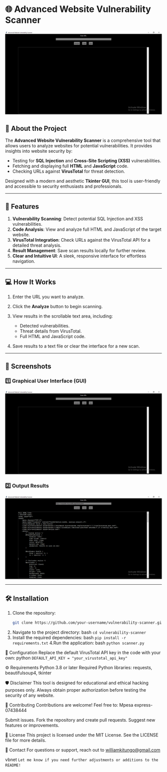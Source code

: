 # 🌐 Advanced Website Vulnerability Scanner

![GUI Preview](GUI.png) <!-- Replace with the path to your GUI image -->

## 🚀 About the Project

The **Advanced Website Vulnerability Scanner** is a comprehensive tool that allows users to analyze websites for potential vulnerabilities. It provides insights into website security by:
- Testing for **SQL Injection** and **Cross-Site Scripting (XSS)** vulnerabilities.
- Fetching and displaying full **HTML** and **JavaScript** code.
- Checking URLs against **VirusTotal** for threat detection.

Designed with a modern and aesthetic **Tkinter GUI**, this tool is user-friendly and accessible to security enthusiasts and professionals.

---

## 🎯 Features

1. **Vulnerability Scanning**: Detect potential SQL Injection and XSS vulnerabilities.
2. **Code Analysis**: View and analyze full HTML and JavaScript of the target website.
3. **VirusTotal Integration**: Check URLs against the VirusTotal API for a detailed threat analysis.
4. **Result Management**: Save scan results locally for further review.
5. **Clear and Intuitive UI**: A sleek, responsive interface for effortless navigation.

---

## 💻 How It Works

1. Enter the URL you want to analyze.
2. Click the **Analyze** button to begin scanning.
3. View results in the scrollable text area, including:
   - Detected vulnerabilities.
   - Threat details from VirusTotal.
   - Full HTML and JavaScript code.

4. Save results to a text file or clear the interface for a new scan.

---

## 📸 Screenshots

### 1️⃣ **Graphical User Interface (GUI)**
![GUI Screenshot](GUI.png) <!-- Replace with the path to your GUI image -->

### 2️⃣ **Output Results**
![Output Results](output.png) <!-- Replace with the path to your results image -->

---

## 🛠️ Installation

1. Clone the repository:
   ```bash
   git clone https://github.com/your-username/vulnerability-scanner.git
2. Navigate to the project directory:
    bash
    ```cd vulnerability-scanner```
3. Install the required dependencies:
    bash
   ```pip install -r requirements.txt```
4.Run the application:
    bash
    ```python scanner.py```



🔑 Configuration
Replace the default VirusTotal API key in the code with your own:
python
```DEFAULT_API_KEY = "your_virustotal_api_key"```

⚙️ Requirements
Python 3.8 or later
Required Python libraries: requests, beautifulsoup4, tkinter

🛡️ Disclaimer
This tool is designed for educational and ethical hacking purposes only. Always obtain proper authorization before testing the security of any website.

🤝 Contributing
Contributions are welcome! Feel free to: Mpesa express- 07438444

Submit issues.
Fork the repository and create pull requests.
Suggest new features or improvements.

📄 License
This project is licensed under the MIT License. See the LICENSE file for more details.

📧 Contact
For questions or support, reach out to williamkitungo@gmail.com

vbnet
```Let me know if you need further adjustments or additions to the README!```






